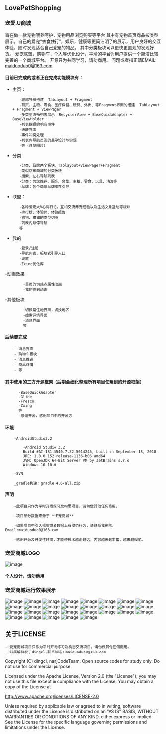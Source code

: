 ## LovePetShopping

### 宠爱.U商城
旨在做一款宠物喂养呵护，宠物用品浏览购买等平台
其中有宠物首页商品按类型展示，自己的爱宠“衣食住行”，娱乐，健康等更简洁明了的展示，用户良好的交互体验，随时发现适合自己爱宠的物品。
其中分类板块可以更快更直观的发现好货。
爱宠联盟，购物车，个人等优化设计，平滑的平台为用户提供一个简洁比较完善的一个商城平台。
开源只为共同学习，请勿商用。
问题或者指正请EMAIL: maiduoduo0@163.com


#### 目前已完成的或者正在完成功能模块有：

   - 主页：
 
			-底部导航搭建  TabLayout + Fragment
			-首页、主粮、零食、医疗保健、玩具、外出、等Fragment界面的搭建  TabLayout + Fragment + ViewPager
			-多类型流畅列表展示  RecyclerView + BaseQuickAdapter + BaseViewHolder
			-列表数据的响应事件
			-级联界面
			-事件冲突处理
			-列表内导航页签的悬停设计与实现
			-等（详见图片）


   - 分类
   
			-分类、品牌两个板块。Tablayout+ViewPager+Fragment
			-类似京东商城的分类板块
			-搜索、左右导航列表  
			-分类：为您推荐、服饰、窝垫、主粮、零食、玩具、清洁等
			-品牌：各个商家品牌推荐引导
	

   - 联盟：
   
   
			-各种爱宠大V心得日记，互相交流养宠经验以及生活文章互动等板块
			-排行榜、体验师、体验报告
			-狗狗、猫猫的类型切换
			-列表内悬停导航
			等
			
			
   - 我的
    
			-登录/注册
			-导航列表，板块式引导入口
			-设置
			-Zxing优化库
	
   -动画效果
   
			-首页的切站点属性动画
			-我的签到动画

   -其他板块
   
			-切换常住地界面，切换地区
			-搜索详情界面
			-消息界面
			等

#### 后续要完成

		- 消息界面
		- 购物车板块
		- 消息推送
		- 商品详情
		- 等

#### 其中使用的三方开源框架（后期会细化整理所有项目使用到的开源框架）


		  -BaseQuickAdapter
		  -Glide
		  -Fresco
		  -Zxing
		  等
		  -感谢开源，感谢项目中的开源方
		  

#### 环境
		
		-AndroidStudio3.2
		
			-Android Studio 3.2
			Build #AI-181.5540.7.32.5014246, built on September 18, 2018
			JRE: 1.8.0_152-release-1136-b06 amd64
			JVM: OpenJDK 64-Bit Server VM by JetBrains s.r.o
			Windows 10 10.0
			
		-SVN
		
		_gradle构建：gradle-4.6-all.zip
		
  
#### 声明


		-此项目只作为平时开发练习及构思项目，请勿做其他任何商用，
		
		-项目部分数据来源于 **E宠商城**
		
		-如果项目中引入框架或者数据上有侵范行为，请联系我删除。Email:maiduoduo0@163.com

		-感谢开源及开发性环境，才能使技术越走越远，内容越来越丰富，越来越规范。

### 宠爱商城LOGO 

![image](img/app_ico.png)
	
	 
   #### 个人设计，请勿他用
   

### 宠爱商城运行效果展示

![image](img/LPSP_a.jpg)
![image](img/LPSP_b.jpg)
![image](img/LPSP_c.jpg)
![image](img/LPSP_d.jpg)
![image](img/LPSP_e.jpg)
![image](img/LPSP_f.jpg)
![image](img/LPSP_g.jpg)
![image](img/LPSP_h.jpg)
![image](img/LPSP_i.jpg)
![image](img/LPSP_j.jpg)
![image](img/LPSP_k.jpg)
![image](img/LPSP_l.jpg)
![image](img/LPSP_m.jpg)
![image](img/LPSP_n.jpg)
![image](img/LPSP_o.jpg)
![image](img/LPSP_p.jpg)
![image](img/LPSP_q.jpg)
![image](img/LPSP_r.jpg)
![image](img/LPSP_s.jpg)
![image](img/LPSP_t.jpg)
![image](img/LPSP_u.jpg)
![image](img/LPSP_v.jpg)
![image](img/LPSP_w.jpg)
![image](img/LPSP_x.jpg)
![image](img/LPSP_y.jpg)
![image](img/LPSP_z.jpg)
![image](img/LPSP_aa.jpg)
![image](img/LPSP_ab.jpg)
![image](img/LPSP_ac.jpg)








## 关于LICENSE

	- 爱宠商城项目只作为平时开发练习及构思交流项目，请勿做其他任何商用。
	- 归属解释权于dingcl,联系邮箱：maiduoduo0@163.com
	

Copyright (C) dingcl, nanjCodeTeam. Open source codes for study only.
Do not use for commercial purpose.

Licensed under the Apache License, Version 2.0 (the "License");
you may not use this file except in compliance with the License.
You may obtain a copy of the License at

   http://www.apache.org/licenses/LICENSE-2.0

Unless required by applicable law or agreed to in writing, software
distributed under the License is distributed on an "AS IS" BASIS,
WITHOUT WARRANTIES OR CONDITIONS OF ANY KIND, either express or implied.
See the License for the specific language governing permissions and
limitations under the License.
